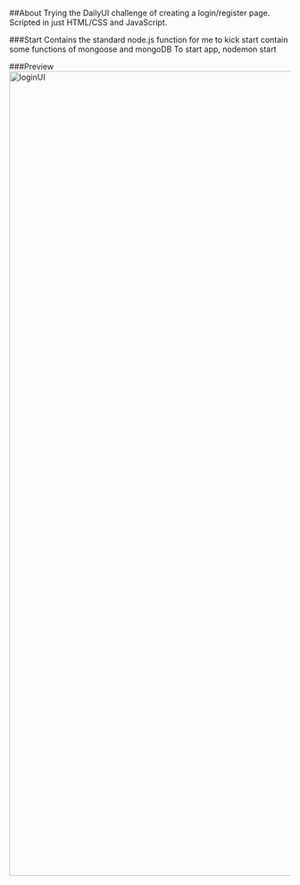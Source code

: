 ##About
Trying the DailyUI challenge of creating a login/register page.
Scripted in just HTML/CSS and JavaScript.

###Start
Contains the standard node.js function for me to kick start
contain some functions of mongoose and mongoDB
To start app, nodemon start

###Preview
<img width="1440" alt="loginUI" src="https://user-images.githubusercontent.com/32867674/84571206-5802df80-adc4-11ea-921e-4a56da4e234e.png">

